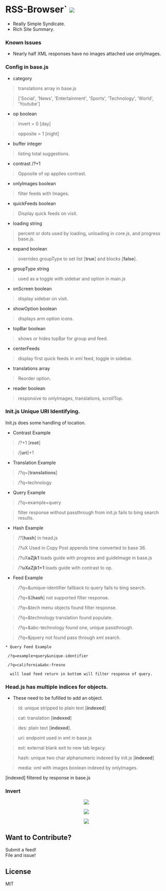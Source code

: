 # RSS-Browser` <img src='https://img.shields.io/github/license/acktic/acktic.github.io?style=social'>

  - Really Simple Syndicate.
  - Rich Site Summary.

### Known Issues

* Nearly half XML responses have no images attached use onlyImages.

### Config in base.js

* category
> translations array in base.js

>['Social', 'News', 'Entertainment', 'Sports', 'Technology', 'World', 'Youtube']


* op boolean<br>
> invert = 0 [day]

  > opposite = 1 [night]

* buffer integer
> listing total suggestions.

* contrast /?+1
> Opposite of op applies contrast.

* onlyImages boolean
> filter feeds with Images.

* quickFeeds boolean
> Display quick feeds on visit.

* loading string
> percent or dots used by loading, unloading in core.js, and progress base.js.

* expand boolean
> overrides groupType to set list [<b>true</b>] and blocks [<b>false</b>].

* groupType string
> used as a toggle with sidebar and option in main.js

* onScreen boolean
> display sidebar on visit.

* showOption boolean
> displays arm option icons.

* topBar boolean
>shows or hides topBar for group and feed.

* centerFeeds
> display first quick feeds in xml feed, toggle in sidebar.

* translations array
> Reorder option.

* reader boolean
> responsive to onlyImages, translations, scrollTop.


### Init.js Unique URI Identifying.

  Init.js does some handling of location.

  * Contrast Example
  > /?+1 [<b>root</b>]

  >  /[<b>uri</b>]+1

  * Translation Example
  > /?q=[<b>translations</b>]

  > /?q=technology

  * Query Example
  > /?q=example+query

  >  filter response without passthrough from init.js fails to bing search results.

  * Hash Example
  > /?[<b>hash</b>] in head.js

  > /?uX Used in Copy Post appends time converted to base 36.

  > /?uX<b>aZjk1</b> loads guide with progress and guideImage in base.js

  >  /?<b>uXaZjk1+1</b> loads guide with contrast to op.

  * Feed Example
  > /?q=&unique-identifier fallback to query fails to bing search.

  >/?q=&[<b>hash</b>] not supported filter response.

  >/?q=&tech menu objects found filter response.

  >/?q=&technology translation found populate.

  > /?q=&abc-technology found one, unique passthrough.

  > /?q=&jquery not found pass through xml search.<br>

    * Query Feed Example

     /?q=example+query&unique-identifier

     /?q=california&abc-fresno

      will load feed return in bottom will filter response of query.


### Head.js has multiple indices for objects.

  * These need to be fufilled to add an object.

  > id: unique stripped to plain text [<b>indexed</b>]

  > cat: translation [<b>indexed</b>]

  > des: plain text [<b>indexed</b>].

  > uri: endpoint used in xml in base.js

  > ext: external blank exit to new tab legacy.

  > hash: unique two char alphanumeric indexed by init.js [<b>indexed</b>]

  > media: xml with images boolean indexed by onlyImages.

 [indexed] filtered by response in base.js

### Invert

<p align='center'><img src='http://acktic.github.io/screenshots/invert.jpg'></p>

<p align='center'><img src='http://acktic.github.io/screenshots/air.jpg'></p>

<p align='center'><img src='http://acktic.github.io/screenshots/visual.jpg'></p>

Want to Contribute?
----

Submit a feed!<br>
File and issue!<br>

License
----

MIT
